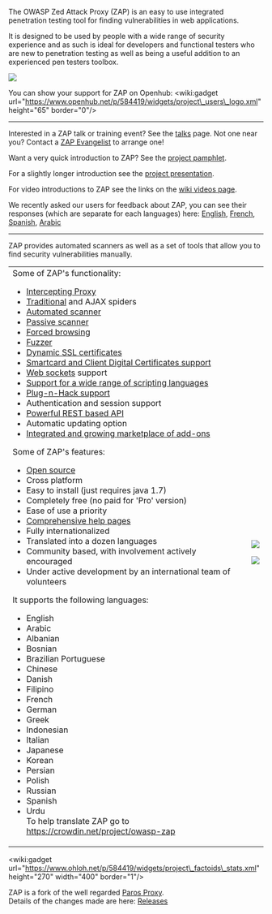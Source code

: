 The OWASP Zed Attack Proxy (ZAP) is an easy to use integrated penetration testing tool for finding vulnerabilities in web applications.

It is designed to be used by people with a wide range of security experience and as such is ideal for developers and functional testers who are new to penetration testing as well as being a useful addition to an experienced pen testers toolbox.

[![](https://raw.githubusercontent.com/wiki/zaproxy/zaproxy/images/ZAP-Download.png)](https://github.com/zaproxy/zaproxy/wiki/Downloads?tm=2)

You can show your support for ZAP on Openhub:
&lt;wiki:gadget url="https://www.openhub.net/p/584419/widgets/project\_users\_logo.xml" height="65" border="0"/&gt;


---


Interested in a ZAP talk or training event? See the [talks](https://www.owasp.org/index.php/OWASP_Zed_Attack_Proxy_Project#tab=Talks) page. Not one near you? Contact a [ZAP Evangelist](ZapEvangelists) to arrange one!

Want a very quick introduction to ZAP? See the [project pamphlet](https://www.owasp.org/index.php/File:Owasp_zap_flyer_v2.pdf).

For a slightly longer introduction see the [project presentation](https://www.owasp.org/images/c/c8/Conference_Style_slides_for_ZAP.ppt).

For video introductions to ZAP see the links on the [wiki videos page](https://github.com/zaproxy/zaproxy/wiki/Videos).

We recently asked our users for feedback about ZAP, you can see their responses (which are separate for each languages) here: [English](https://docs.google.com/forms/d/1lUPTYHe9CS5tropNStoRK9jVeZ7tWRywhBHDIZjE4cA/viewanalytics), [French](https://docs.google.com/forms/d/1JhUdp4cxZ3qRayYWz3JHOLSP7DPdBI-zgnFzDWxbX5A/viewanalytics), [Spanish](https://docs.google.com/forms/d/1xAKE3TCOaBrmFnyAVUr6NdTd3mKvu7g_uGriOcS2Ka4/viewanalytics), [Arabic](https://docs.google.com/forms/d/1qN3MlRcjQk9riIkdpfnJLkFd4cW5ALp136da08xvMaA/viewanalytics)



---


ZAP provides automated scanners as well as a set of tools that allow you to find security vulnerabilities manually.

<table>
<tr>
<td>
Some of ZAP's functionality:<br>
<ul><li><a href='https://github.com/zaproxy/zap-core-help/wiki/HelpStartConceptsIntercept'>Intercepting Proxy</a>
</li><li><a href='https://github.com/zaproxy/zap-core-help/wiki/HelpStartConceptsSpider'>Traditional</a> and AJAX spiders<br>
</li><li><a href='https://github.com/zaproxy/zap-core-help/wiki/HelpStartConceptsAscan'>Automated scanner</a>
</li><li><a href='https://github.com/zaproxy/zap-core-help/wiki/HelpStartConceptsPscan'>Passive scanner</a>
</li><li><a href='https://github.com/zaproxy/zap-core-help/wiki/HelpStartConceptsBruteforce'>Forced browsing</a>
</li><li><a href='https://github.com/zaproxy/zap-core-help/wiki/HelpStartConceptsFuzz'>Fuzzer</a>
</li><li><a href='https://github.com/zaproxy/zap-core-help/wiki/HelpUiDialogsOptionsDynsslcert'>Dynamic SSL certificates</a>
</li><li><a href='SmartCards'>Smartcard and Client Digital Certificates support</a>
</li><li><a href='https://github.com/zaproxy/zap-core-help/wiki/HelpAddonsWebsocketIntroduction'>Web sockets</a> support<br>
</li><li><a href='https://github.com/zaproxy/zap-core-help/wiki/HelpAddonsScriptsScripts'>Support for a wide range of scripting languages</a>
</li><li><a href='https://github.com/zaproxy/zap-core-help/wiki/HelpAddonsPlugnhackPlugnhack'>Plug-n-Hack support</a>
</li><li>Authentication and session support<br>
</li><li><a href='https://github.com/zaproxy/zap-core-help/wiki/HelpStartConceptsApi'>Powerful REST based API</a>
</li><li>Automatic updating option<br>
</li><li><a href='https://github.com/zaproxy/zap-extensions/'>Integrated and growing marketplace of add-ons</a></li></ul>

Some of ZAP's features:<br>
<ul><li><a href='http://www.apache.org/licenses/LICENSE-2.0'>Open source</a>
</li><li>Cross platform<br>
</li><li>Easy to install (just requires java 1.7)<br>
</li><li>Completely free (no paid for 'Pro' version)<br>
</li><li>Ease of use a priority<br>
</li><li><a href='https://github.com/zaproxy/zap-core-help/wiki/HelpIntro'>Comprehensive help pages</a>
</li><li>Fully internationalized<br>
</li><li>Translated into a dozen languages<br>
</li><li>Community based, with involvement actively encouraged<br>
</li><li>Under active development by an international team of volunteers</li></ul>

It supports the following languages:<br>
<ul><li>English<br>
</li><li>Arabic<br>
</li><li>Albanian<br>
</li><li>Bosnian<br>
</li><li>Brazilian Portuguese<br>
</li><li>Chinese<br>
</li><li>Danish<br>
</li><li>Filipino<br>
</li><li>French<br>
</li><li>German<br>
</li><li>Greek<br>
</li><li>Indonesian<br>
</li><li>Italian<br>
</li><li>Japanese<br>
</li><li>Korean<br>
</li><li>Persian<br>
</li><li>Polish<br>
</li><li>Russian<br>
</li><li>Spanish<br>
</li><li>Urdu<br>
To help translate ZAP go to <a href='https://crowdin.net/project/owasp-zap'>https://crowdin.net/project/owasp-zap</a></li></ul>

</td>
<td>
<a href='https://github.com/zaproxy/zaproxy/wiki/Screenshothttps://github.com/zaproxy/zap-core-help/wiki/Help'><img src='https://raw.githubusercontent.com/wiki/zaproxy/zaproxy/images/zap1-3fuzz-sm.jpg' /></a>

<a href='https://github.com/zaproxy/zaproxy/wiki/ScreenshotHistory'><img src='https://raw.githubusercontent.com/wiki/zaproxy/zaproxy/images/zap1-3historyfilter-sm.jpg' /></a>
</td>
</tr>
</table>

&lt;wiki:gadget url="https://www.ohloh.net/p/584419/widgets/project\_factoids\_stats.xml" height="270" width="400" border="1"/&gt;

ZAP is a fork of the well regarded [Paros Proxy](http://www.parosproxy.org/).<br>
Details of the changes made are here: <a href='https://github.com/zaproxy/zap-core-help/wiki/HelpReleasesReleases'>Releases</a>